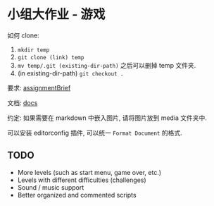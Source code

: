 # 小组大作业 - 游戏

如何 clone:

1. `mkdir temp`
2. `git clone (link) temp`
3. `mv temp/.git (existing-dir-path)` 之后可以删掉 temp 文件夹.
4. (in existing-dir-path) `git checkout .`

要求: [assignmentBrief](/Docs/assignmentBrief.md)

文档: [docs](/Docs/docs.md)

约定: 如果需要在 markdown 中嵌入图片, 请将图片放到 media 文件夹中.

可以安装 editorconfig 插件, 可以统一 `Format Document` 的格式.

## TODO

- More levels (such as start menu, game over, etc.)
- Levels with different difficulties (challenges)
- Sound / music support
- Better organized and commented scripts
